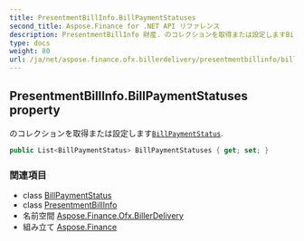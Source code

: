 ```yaml
---
title: PresentmentBillInfo.BillPaymentStatuses
second_title: Aspose.Finance for .NET API リファレンス
description: PresentmentBillInfo 財産. のコレクションを取得または設定しますBillPaymentStatus.
type: docs
weight: 80
url: /ja/net/aspose.finance.ofx.billerdelivery/presentmentbillinfo/billpaymentstatuses/
---
```

## PresentmentBillInfo.BillPaymentStatuses property

のコレクションを取得または設定します[`BillPaymentStatus`](../../billpaymentstatus/).

```csharp
public List<BillPaymentStatus> BillPaymentStatuses { get; set; }
```

### 関連項目

* class [BillPaymentStatus](../../billpaymentstatus/)
* class [PresentmentBillInfo](../)
* 名前空間 [Aspose.Finance.Ofx.BillerDelivery](../../presentmentbillinfo/)
* 組み立て [Aspose.Finance](../../../)


